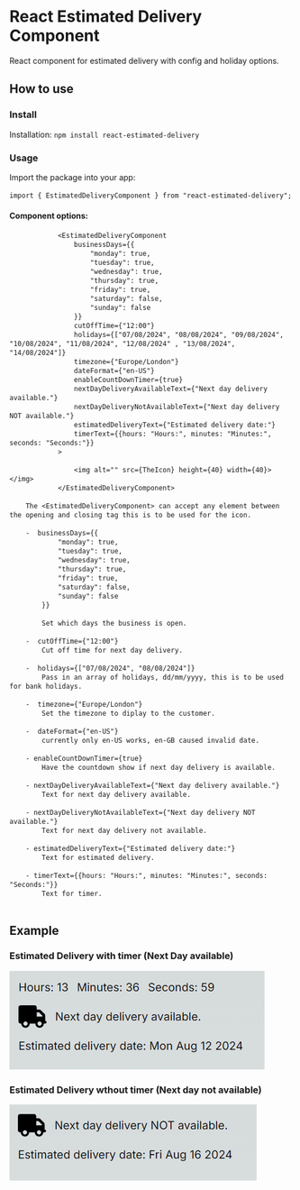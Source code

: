 # React Estimated Delivery Component

React component for estimated delivery with config and holiday options.

## How to use

### Install

Installation: `npm install react-estimated-delivery`

### Usage

Import the package into your app:

`import { EstimatedDeliveryComponent } from "react-estimated-delivery";`

#### Component options:
```
            <EstimatedDeliveryComponent
                businessDays={{
                    "monday": true,
                    "tuesday": true,
                    "wednesday": true,
                    "thursday": true,
                    "friday": true,
                    "saturday": false,
                    "sunday": false
                }}
                cutOffTime={"12:00"} 
                holidays={["07/08/2024", "08/08/2024", "09/08/2024", "10/08/2024", "11/08/2024", "12/08/2024" , "13/08/2024", "14/08/2024"]}
                timezone={"Europe/London"}
                dateFormat={"en-US"}
                enableCountDownTimer={true}
                nextDayDeliveryAvailableText={"Next day delivery available."}
                nextDayDeliveryNotAvailableText={"Next day delivery NOT available."}
                estimatedDeliveryText={"Estimated delivery date:"}
                timerText={{hours: "Hours:", minutes: "Minutes:", seconds: "Seconds:"}}
            >

                <img alt="" src={TheIcon} height={40} width={40}></img>
            </EstimatedDeliveryComponent>

    The <EstimatedDeliveryComponent> can accept any element between the opening and closing tag this is to be used for the icon. 

    -  businessDays={{
            "monday": true,
            "tuesday": true,
            "wednesday": true,
            "thursday": true,
            "friday": true,
            "saturday": false,
            "sunday": false
        }}

        Set which days the business is open.

    -  cutOffTime={"12:00"}
        Cut off time for next day delivery.

    -  holidays={["07/08/2024", "08/08/2024"]}
        Pass in an array of holidays, dd/mm/yyyy, this is to be used for bank holidays.

    -  timezone={"Europe/London"}
        Set the timezone to diplay to the customer.

    -  dateFormat={"en-US"}
        currently only en-US works, en-GB caused invalid date.

    - enableCountDownTimer={true}
        Have the countdown show if next day delivery is available.

    - nextDayDeliveryAvailableText={"Next day delivery available."}
        Text for next day delivery available.

    - nextDayDeliveryNotAvailableText={"Next day delivery NOT available."}
        Text for next day delivery not available.

    - estimatedDeliveryText={"Estimated delivery date:"}
        Text for estimated delivery.

    - timerText={{hours: "Hours:", minutes: "Minutes:", seconds: "Seconds:"}}
        Text for timer.
    
```
 ## Example

### Estimated Delivery with timer (Next Day available)

![Estimated delivery timer example](https://raw.githubusercontent.com/RickyGoacher/react-estimated-delivery/main/assets/images/estimated-delivery-timer.png)

### Estimated Delivery wthout timer (Next day not available)

![Estimated delivery example](https://raw.githubusercontent.com/RickyGoacher/react-estimated-delivery/main/assets/images/estimated-delivery.png)